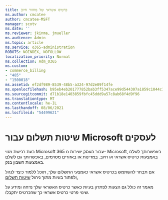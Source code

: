 ```yaml
---
title: כרטיס אשראי של מחזור חיוב
ms.author: cmcatee
author: cmcatee-MSFT
manager: scotv
ms.date: ''
ms.reviewer: jkinma, jmueller
ms.audience: Admin
ms.topic: article
ms.service: o365-administration
ROBOTS: NOINDEX, NOFOLLOW
localization_priority: Normal
ms.collection: Adm_O365
ms.custom:
- commerce_billing
- "485"
- "1500018"
ms.assetid: ef2df989-8539-48b5-a324-97d2e09f14fe
ms.openlocfilehash: b95eb4eb201777852bab3ff5347ace99d544307a1859c1044c150ee368bd9400
ms.sourcegitcommit: d71b18e1403859fbfc45ddd9a57c8ab68f4d9f96
ms.translationtype: MT
ms.contentlocale: he-IL
ms.lasthandoff: 08/06/2021
ms.locfileid: "54499621"
---
```

# <a name="payment-methods-for-microsoft-for-business"></a>שיטות תשלום עבור Microsoft לעסקים

בעת רכישת מנוי Microsoft 365 עבור העסק ישירות מ- Microsoft, באפשרותך לשלם באמצעות כרטיס אשראי או חיוב. במדינות או באזורים מסוימים, באפשרותך גם לשלם באמצעות חשבון בנק.
  
אם תבחר להשתמש בכרטיס אשראי כאמצעי התשלום שלך, תוכל ללמוד כיצד לנהל ולפתור בעיות מתוך ניהול [שיטות תשלום.](/microsoft-365/commerce/billing-and-payments/manage-payment-methods)
  
מאמר זה כולל גם הצעות לפתרון בעיות כאשר כרטיס האשראי שלך נדחה ומידע על שינוי פרטי כרטיס אשראי כך שהכרטיס יתקבלו.